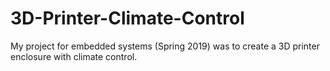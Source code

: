 # 3D-Printer-Climate-Control
My project for embedded systems (Spring 2019) was to create a 3D printer enclosure with climate control.
